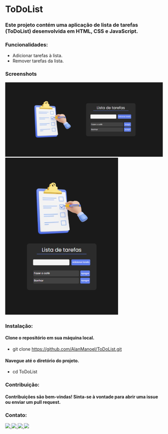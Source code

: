# ToDoList
### Este projeto contém uma aplicação de lista de tarefas (ToDoList) desenvolvida em HTML, CSS e JavaScript.

### Funcionalidades:
- Adicionar tarefas à lista.
- Remover tarefas da lista.

### Screenshots
<div>
    <img src="./assets/img/todolistPC.png" alt="ScreePC">
    <img src="./assets/img/todolistMOBILE.png" alt="ScreeMOBILE" height='500px'>
</div>

### Instalação:

#### Clone o repositório em sua máquina local.
- git clone https://github.com/AlanManoel/ToDoList.git

#### Navegue até o diretório do projeto.
- cd ToDoList

### Contribuição:
#### Contribuições são bem-vindas! Sinta-se à vontade para abrir uma issue ou enviar um pull request.

### Contato:
<div>
  <a href="https://www.instagram.com/alan.manoel517/">
    <img src="https://img.shields.io/badge/Instagram-373737?style=for-the-badge&logo=instagram&logoColor=white">
  </a>
  <a href="https://twitter.com/alanmanoel517">
    <img src="https://img.shields.io/badge/Twitter-373737?style=for-the-badge&logo=twitter&logoColor=white">
  </a>
  <a href="mailto:alanmanoel517@gmail.com">
    <img src="https://img.shields.io/badge/Gmail-373737?style=for-the-badge&logo=gmail&logoColor=white">
  </a>
  <a href="https://www.linkedin.com/in/alan-manoel/">
    <img src="https://img.shields.io/badge/LinkedIn-373737?style=for-the-badge&logo=linkedin&logoColor=white">
  </a>
</div>